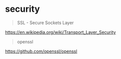 # security

> SSL - Secure Sockets Layer

https://en.wikipedia.org/wiki/Transport_Layer_Security

> openssl

https://github.com/openssl/openssl
